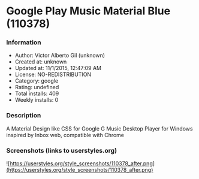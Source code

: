 # Google Play Music Material Blue (110378)

### Information
- Author: Victor Alberto Gil (unknown)
- Created at: unknown
- Updated at: 11/1/2015, 12:47:09 AM
- License: NO-REDISTRIBUTION
- Category: google
- Rating: undefined
- Total installs: 409
- Weekly installs: 0


### Description
A Material Design like CSS for Google G Music Desktop Player for Windows inspired by Inbox web, compatible with Chrome


### Screenshots (links to userstyles.org)
![https://userstyles.org/style_screenshots/110378_after.png](https://userstyles.org/style_screenshots/110378_after.png)


